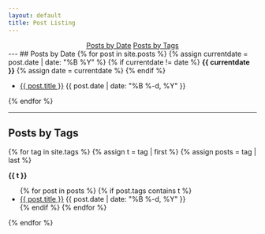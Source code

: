 ```yaml
---
layout: default
title: Post Listing
---
```

<div class="mt3" align="center">
  <a href="#posts-by-date" class="button button-blue button-big">Posts by Date</a> <a href="#posts-by-tags" class="button button-blue button-big">Posts by Tags</a>
</div>
---
## Posts by Date
{% for post in site.posts %}
  {% assign currentdate = post.date | date: "%B %Y" %}
  {% if currentdate != date %}
<b>{{ currentdate }}</b>
    {% assign date = currentdate %} 
  {% endif %}
<ul>
  <li>
    <a href="{{ post.url }}">{{ post.title }}</a>
    <span class="date">{{ post.date | date: "%B %-d, %Y"  }}</span>
  </li>
</ul>
{% endfor %}

---

## Posts by Tags
{% for tag in site.tags %}
  {% assign t = tag | first %}
  {% assign posts = tag | last %}

<b>{{ t }}</b>
<ul>
{% for post in posts %}
  {% if post.tags contains t %}
  <li>
    <a href="{{ post.url }}">{{ post.title }}</a>
    <span class="date">{{ post.date | date: "%B %-d, %Y"  }}</span>
  </li>
  {% endif %}
{% endfor %}
</ul>
{% endfor %}
